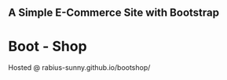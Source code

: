 ## A Simple E-Commerce Site with Bootstrap
# Boot - Shop
<p> Hosted @ rabius-sunny.github.io/bootshop/ </p>

